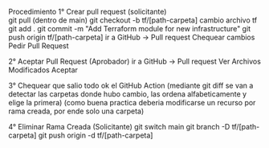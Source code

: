 Procedimiento
1° Crear pull request (solicitante)  
    git pull (dentro de main)
    git checkout -b tf/[path-carpeta]
    cambio archivo tf
    git add .
    git commit -m "Add Terraform module for new infrastructure"
    git push origin tf/[path-carpeta]
    ir a GitHub -> Pull request 
        Chequear cambios
        Pedir Pull Request

2° Aceptar Pull Request (Aprobador)
    ir a GitHub -> Pull request
        Ver Archivos Modificados
        Aceptar

3° Chequear que salio todo ok el GitHub Action 
(mediante git diff se van a detectar las carpetas donde hubo cambio, las ordena alfabeticamente y elige la primera)
(como buena practica deberia modificarse un recurso por rama creada, por ende solo una carpeta)

4° Eliminar Rama Creada (Solicitante)
     git switch main
     git branch -D tf/[path-carpeta]
     git push origin -d tf/[path-carpeta]